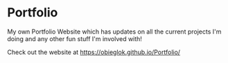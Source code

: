 # Portfolio
My own Portfolio Website which has updates on all the current projects I'm doing and any other fun stuff I'm involved with!

Check out the website at https://obieglok.github.io/Portfolio/
